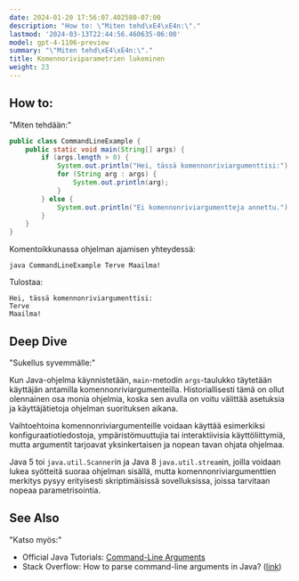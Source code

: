 ```yaml
---
date: 2024-01-20 17:56:07.402580-07:00
description: "How to: \"Miten tehd\xE4\xE4n:\"."
lastmod: '2024-03-13T22:44:56.460635-06:00'
model: gpt-4-1106-preview
summary: "\"Miten tehd\xE4\xE4n:\"."
title: Komennoriviparametrien lukeminen
weight: 23
---
```


## How to:
"Miten tehdään:"

```java
public class CommandLineExample {
    public static void main(String[] args) {
        if (args.length > 0) {
            System.out.println("Hei, tässä komennonriviargumenttisi:");
            for (String arg : args) {
                System.out.println(arg);
            }
        } else {
            System.out.println("Ei komennonriviargumentteja annettu.");
        }
    }
}
```

Komentoikkunassa ohjelman ajamisen yhteydessä:

```shell
java CommandLineExample Terve Maailma!
```

Tulostaa:

```
Hei, tässä komennonriviargumenttisi:
Terve
Maailma!
```

## Deep Dive
"Sukellus syvemmälle:"

Kun Java-ohjelma käynnistetään, `main`-metodin `args`-taulukko täytetään käyttäjän antamilla komennonriviargumenteilla. Historiallisesti tämä on ollut olennainen osa monia ohjelmia, koska sen avulla on voitu välittää asetuksia ja käyttäjätietoja ohjelman suorituksen aikana.

Vaihtoehtoina komennonriviargumenteille voidaan käyttää esimerkiksi konfiguraatiotiedostoja, ympäristömuuttujia tai interaktiivisia käyttöliittymiä, mutta argumentit tarjoavat yksinkertaisen ja nopean tavan ohjata ohjelmaa.

Java 5 toi `java.util.Scanner`in ja Java 8 `java.util.stream`in, joilla voidaan lukea syötteitä suoraa ohjelman sisällä, mutta komennonriviargumenttien merkitys pysyy erityisesti skriptimäisissä sovelluksissa, joissa tarvitaan nopeaa parametrisointia.

## See Also
"Katso myös:"

- Official Java Tutorials: [Command-Line Arguments](https://docs.oracle.com/javase/tutorial/essential/environment/cmdLineArgs.html)
- Stack Overflow: How to parse command-line arguments in Java? ([link](https://stackoverflow.com/questions/367706/how-to-parse-command-line-arguments-in-java))
